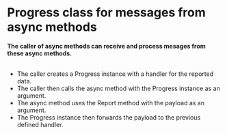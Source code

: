 # Progress<T> class for messages from async methods

<b>The caller of async methods can receive and process mesages from these async methods.</b><br><br>

* The caller creates a Progress<T> instance with a handler for the reported data.
* The caller then calls the async method with the Progress<T> instance as an argument.
* The async method uses the Report method with the payload as an argument.
* The Progress instance then forwards the payload to the previous defined handler.
